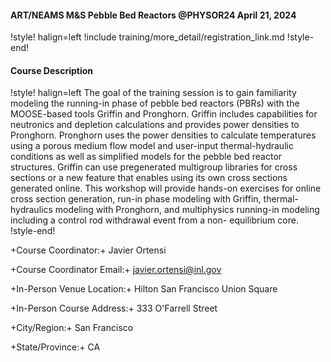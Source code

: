#### ART/NEAMS M&S Pebble Bed Reactors @PHYSOR24 April 21, 2024

!style! halign=left
!include training/more_detail/registration_link.md
!style-end!

#### Course Description

!style! halign=left
The goal of the training session is to gain familiarity modeling the running-in phase of pebble bed
reactors (PBRs) with the MOOSE-based tools Griffin and Pronghorn. Griffin includes capabilities for
neutronics and depletion calculations and provides power densities to Pronghorn. Pronghorn uses the
power densities to calculate temperatures using a porous medium flow model and user-input
thermal-hydraulic conditions as well as simplified models for the pebble bed reactor structures.
Griffin can use pregenerated multigroup libraries for cross sections or a new feature that enables
using its own cross sections generated online. This workshop will provide hands-on exercises for
online cross section generation, run-in phase modeling with Griffin, thermal-hydraulics modeling
with Pronghorn, and multiphysics running-in modeling including a control rod withdrawal event from
a non- equilibrium core.
!style-end!

+Course Coordinator:+ Javier Ortensi

+Course Coordinator Email:+ javier.ortensi@inl.gov

+In-Person Venue Location:+ Hilton San Francisco Union Square

+In-Person Course Address:+ 333 O'Farrell Street

+City/Region:+ San Francisco

+State/Province:+ CA
